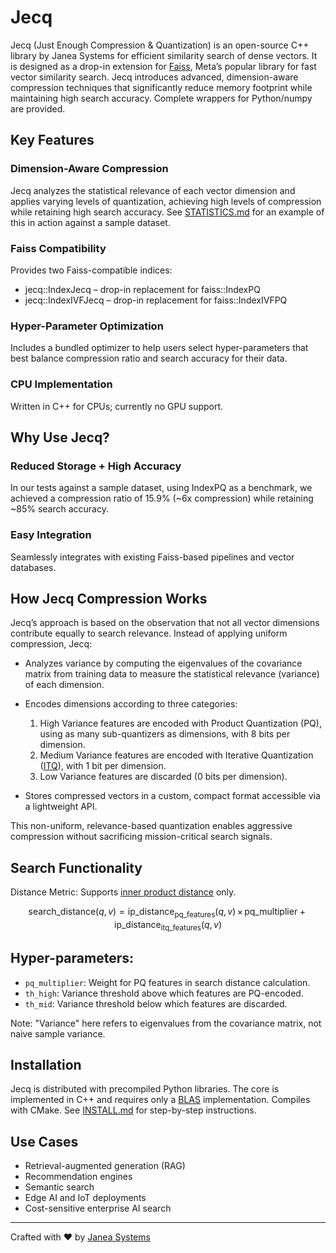# Jecq

Jecq (Just Enough Compression & Quantization) is an open-source C++ library by Janea Systems for efficient similarity search of dense vectors. It is designed as a drop-in extension for [Faiss](https://github.com/facebookresearch/faiss), Meta’s popular library for fast vector similarity search. Jecq introduces advanced, dimension-aware compression techniques that significantly reduce memory footprint while maintaining high search accuracy. Complete wrappers for Python/numpy are provided.

## Key Features
### Dimension-Aware Compression
Jecq analyzes the statistical relevance of each vector dimension and applies varying levels of quantization, achieving 
high levels of compression while retaining high search accuracy. See [STATISTICS.md](STATISTICS.md) for an example of this in action against a sample dataset. 

### Faiss Compatibility
Provides two Faiss-compatible indices:
* jecq::IndexJecq – drop-in replacement for faiss::IndexPQ
* jecq::IndexIVFJecq – drop-in replacement for faiss::IndexIVFPQ

### Hyper-Parameter Optimization
Includes a bundled optimizer to help users select hyper-parameters that best balance compression ratio and search accuracy for their data.

### CPU Implementation
Written in C++ for CPUs; currently no GPU support.

## Why Use Jecq?
### Reduced Storage + High Accuracy
In our tests against a sample dataset, using IndexPQ as a benchmark, we achieved a compression ratio of 15.9% (~6x compression) while retaining ~85% search accuracy.

### Easy Integration
Seamlessly integrates with existing Faiss-based pipelines and vector databases.

## How Jecq Compression Works
Jecq’s approach is based on the observation that not all vector dimensions contribute equally to search relevance. Instead of applying uniform compression, Jecq:

* Analyzes variance by computing the eigenvalues of the covariance matrix from training data to measure the statistical relevance (variance) of each dimension.

* Encodes dimensions according to three categories:
    1. High Variance features are encoded with Product Quantization (PQ), using as many sub-quantizers as dimensions, with 8 bits per dimension.
    2. Medium Variance features are encoded with Iterative Quantization ([ITQ](https://slazebni.cs.illinois.edu/publications/ITQ.pdf)), with 1 bit per dimension.
    3. Low Variance features are discarded (0 bits per dimension).

* Stores compressed vectors in a custom, compact format accessible via a lightweight API.

This non-uniform, relevance-based quantization enables aggressive compression without sacrificing mission-critical search signals.

## Search Functionality
Distance Metric: Supports [inner product distance](https://github.com/facebookresearch/faiss/wiki/MetricType-and-distances#metric_inner_product) only.

```math
\mathrm{search\_distance}(q, v) = \mathrm{ip\_distance}_{\mathrm{pq\_features}}(q, v)\,\times\,\mathrm{pq\_multiplier}
\;+\;
\mathrm{ip\_distance}_{\mathrm{itq\_features}}(q, v)
```

## Hyper-parameters:

* `pq_multiplier`: Weight for PQ features in search distance calculation.
* `th_high`: Variance threshold above which features are PQ-encoded.
* `th_mid`: Variance threshold below which features are discarded.

Note: "Variance" here refers to eigenvalues from the covariance matrix, not naive sample variance.

## Installation
Jecq is distributed with precompiled Python libraries. The core is implemented in C++ and requires only a [BLAS](https://en.wikipedia.org/wiki/Basic_Linear_Algebra_Subprograms) implementation. Compiles with CMake. See [INSTALL.md](INSTALL.md) for step-by-step instructions.

## Use Cases
* Retrieval-augmented generation (RAG)
* Recommendation engines
* Semantic search
* Edge AI and IoT deployments
* Cost-sensitive enterprise AI search

---

Crafted with :heart: by [Janea Systems](https://www.janeasystems.com)